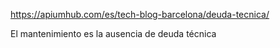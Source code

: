 
https://apiumhub.com/es/tech-blog-barcelona/deuda-tecnica/

El mantenimiento es la ausencia de deuda técnica